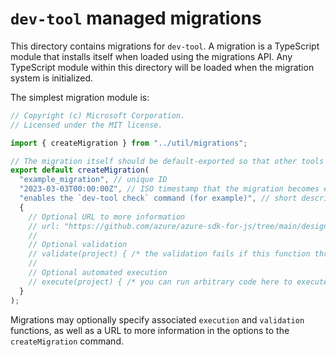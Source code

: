 # `dev-tool` managed migrations

This directory contains migrations for `dev-tool`. A migration is a TypeScript module that installs itself when loaded using the migrations API. Any TypeScript module within this directory will be loaded when the migration system is initialized.

The simplest migration module is:

```ts migration-template
// Copyright (c) Microsoft Corporation.
// Licensed under the MIT license.

import { createMigration } from "../util/migrations";

// The migration itself should be default-exported so that other tools can reference it easily.
export default createMigration(
  "example_migration", // unique ID
  "2023-03-03T00:00:00Z", // ISO timestamp that the migration becomes effective
  "enables the `dev-tool check` command (for example)", // short description of the migration
  {
    // Optional URL to more information
    // url: "https://github.com/azure/azure-sdk-for-js/tree/main/design/example.md",
    //
    // Optional validation
    // validate(project) { /* the validation fails if this function throws an error. */ },
    //
    // Optional automated execution
    // execute(project) { /* you can run arbitrary code here to execute the migration. */ },
  }
);
```

Migrations may optionally specify associated `execution` and `validation` functions, as well as a URL to more information in the options to the `createMigration` command.
